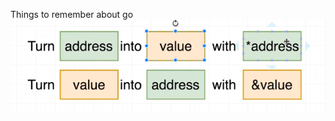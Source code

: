 Things to remember about go
![alt text](https://raw.githubusercontent.com/FelipeRando/go-workspace/master/pointers-in-a-nutshell.png)
